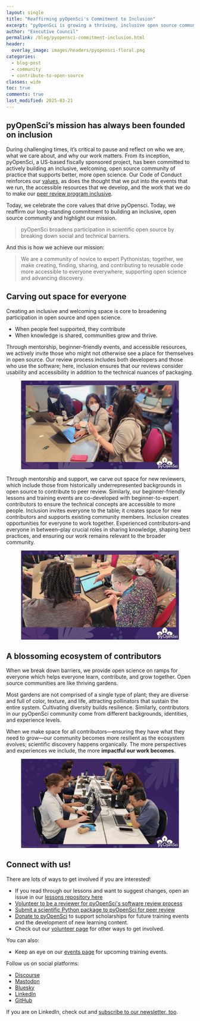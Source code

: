 ```yaml
---
layout: single
title: "Reaffirming pyOpenSci's Commitment to Inclusion"
excerpt: "pyOpenSci is growing a thriving, inclusive open source community where everyone—from beginners to experts—can contribute to better, more open science. Join us in breaking down barriers and building a future where all voices shape scientific discovery."
author: "Executive Council"
permalink: /blog/pyopensci-commitment-inclusion.html
header:
  overlay_image: images/headers/pyopensci-floral.png
categories:
  - blog-post
  - community
  - contribute-to-open-source
classes: wide
toc: true
comments: true
last_modified: 2025-03-21
---
```



## pyOpenSci’s mission has always been founded on inclusion

During challenging times, it’s critical to pause and reflect on who we are, what we care about, and why our work matters. From its inception, pyOpenSci, a US-based fiscally sponsored project, has been committed to actively building an inclusive, welcoming, open source community of practice that supports better, more open science. Our Code of Conduct reinforces our [values,](https://www.pyopensci.org/handbook/CODE_OF_CONDUCT.html) as does the thought that we put into the events that we run, the accessible resources that we develop, and the work that we do to make our [peer review program inclusive](https://www.pyopensci.org/#broadening-participation-in-scientific-open-source).

Today, we celebrate the core values that drive pyOpensci. Today, we reaffirm our long-standing commitment to building an inclusive, open source community and highlight our mission.


> pyOpenSci broadens participation in scientific open source by breaking down social and technical barriers.

And this is how we achieve our mission:

> We are a community of novice to expert Pythonistas; together, we make creating, finding, sharing, and contributing to reusable code more accessible to everyone everywhere, supporting open science and advancing discovery.

## Carving out space for everyone

Creating an inclusive and welcoming space is core to broadening participation in open source and open science.

* When people feel supported, they contribute
* When knowledge is shared, communities grow and thrive.

Through mentorship, beginner-friendly events, and accessible resources, we actively invite those who might not otherwise see a place for themselves in open source. Our review process includes both developers and those who use the software; here, inclusion ensures that our reviews consider usability and accessibility in addition to the technical nuances of packaging.

<figure>
    <picture>
    <source srcset="/images/events/sprint-people-working.webp" type="image/webp">
    <img src="/images/events/sprint-people-working.png" alt="...">
    </picture>
</figure>

Through mentorship and support, we carve out space for new reviewers, which include those from historically underrepresented backgrounds in open source to contribute to peer review. Similarly, our beginner-friendly lessons and training events are co-developed with beginner-to-expert contributors to ensure the technical concepts are accessible to more people. Inclusion invites everyone to the table; it creates space for new contributors and supports existing community members. Inclusion creates opportunities for everyone to work together. Experienced contributors–and everyone in between–play crucial roles in sharing knowledge, shaping best practices, and ensuring our work remains relevant to the broader community.

<figure>
    <picture>
    <source srcset="/images/events/sprint-mentor-luiz-meer.webp" type="image/webp">
    <img src="/images/events/sprint-mentor-luiz-meer.png" alt="...">
    </picture>
</figure>



## A blossoming ecosystem of contributors

When we break down barriers, we provide open science on ramps for everyone which helps everyone learn, contribute, and grow together. Open source communities are like thriving gardens.

Most gardens are not comprised of a single type of plant; they are diverse and full of color, texture, and life, attracting pollinators that sustain the entire system. Cultivating diversity builds resilience. Similarly, contributors in our pyOpenSci community come from different backgrounds, identities, and experience levels.

When we make space for all contributors—ensuring they have what they need to grow—our community becomes more resilient as the ecosystem evolves; scientific discovery happens organically. The more perspectives and experiences we include, the more **impactful our work becomes**.


<figure>
    <picture>
    <source srcset="/images/events/sprint-scipy-2024.webp" type="image/webp">
    <img src="/images/events/sprint-scipy-2024.png" alt="...">
    </picture>
</figure>


<div class="notice" markdown="1">

## <i class="fa-solid fa-users-line"></i> Connect with us!

There are lots of ways to get involved if you are interested!

* If you read through our lessons and want to suggest changes, open an issue in our [lessons repository here](https://github.com/pyOpenSci/lessons)
* [Volunteer to be a reviewer for pyOpenSci's software review process](https://forms.gle/GHfxvmS47nQFDcBM6)
* [Submit a scientific Python package to pyOpenSci for peer review](https://www.pyopensci.org/software-peer-review/how-to/author-guide.html#submit-your-package-for-peer-review)
* [Donate to pyOpenSci](https://give.communityin.org/pyopensci_2024) to support scholarships for future training events and the development of new learning content.
* Check out our [volunteer page](/volunteer.html) for other ways to get involved.

You can also:

* Keep an eye on our [events page](/events.html) for upcoming training events.

Follow us on social platforms:

* [<i class="fa-brands fa-discourse" style="color:#81c0aa;"></i> Discourse](https://pyopensci.discourse.group/)
* [<i class="fa-brands fa-mastodon" style="color:#81c0aa;"></i> Mastodon](https://fosstodon.org/@pyopensci)
* [<i class="fa-solid fa-cloud" style="color:#81c0aa;"></i> Bluesky](https://bsky.app/profile/pyopensci.bsky.social)
* [<i class="fa-brands fa-linkedin" style="color:#81c0aa;"></i> LinkedIn](https://www.linkedin.com/company/pyopensci)
* [<i class="fa-brands fa-github" style="color:#81c0aa;"></i> GitHub](https://github.com/pyOpenSci)

If you are on LinkedIn, check out and [subscribe to our newsletter, too](https://www.linkedin.com/newsletters/7179551305344933888/?displayConfirmation=true).

</div>
